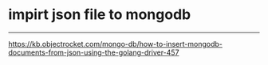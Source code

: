 
#  impirt json file to mongodb

---

https://kb.objectrocket.com/mongo-db/how-to-insert-mongodb-documents-from-json-using-the-golang-driver-457